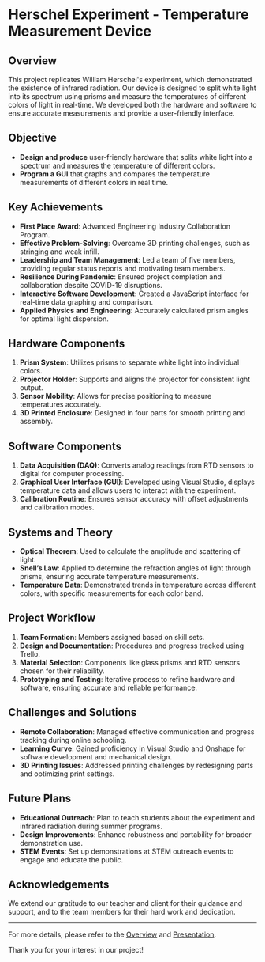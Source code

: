 # Herschel Experiment - Temperature Measurement Device

## Overview

This project replicates William Herschel's experiment, which demonstrated the existence of infrared radiation. Our device is designed to split white light into its spectrum using prisms and measure the temperatures of different colors of light in real-time. We developed both the hardware and software to ensure accurate measurements and provide a user-friendly interface.

## Objective

- **Design and produce** user-friendly hardware that splits white light into a spectrum and measures the temperature of different colors.
- **Program a GUI** that graphs and compares the temperature measurements of different colors in real time.

## Key Achievements

- **First Place Award**: Advanced Engineering Industry Collaboration Program.
- **Effective Problem-Solving**: Overcame 3D printing challenges, such as stringing and weak infill.
- **Leadership and Team Management**: Led a team of five members, providing regular status reports and motivating team members.
- **Resilience During Pandemic**: Ensured project completion and collaboration despite COVID-19 disruptions.
- **Interactive Software Development**: Created a JavaScript interface for real-time data graphing and comparison.
- **Applied Physics and Engineering**: Accurately calculated prism angles for optimal light dispersion.

## Hardware Components

1. **Prism System**: Utilizes prisms to separate white light into individual colors.
2. **Projector Holder**: Supports and aligns the projector for consistent light output.
3. **Sensor Mobility**: Allows for precise positioning to measure temperatures accurately.
4. **3D Printed Enclosure**: Designed in four parts for smooth printing and assembly.

## Software Components

1. **Data Acquisition (DAQ)**: Converts analog readings from RTD sensors to digital for computer processing.
2. **Graphical User Interface (GUI)**: Developed using Visual Studio, displays temperature data and allows users to interact with the experiment.
3. **Calibration Routine**: Ensures sensor accuracy with offset adjustments and calibration modes.

## Systems and Theory

- **Optical Theorem**: Used to calculate the amplitude and scattering of light.
- **Snell’s Law**: Applied to determine the refraction angles of light through prisms, ensuring accurate temperature measurements.
- **Temperature Data**: Demonstrated trends in temperature across different colors, with specific measurements for each color band.

## Project Workflow

1. **Team Formation**: Members assigned based on skill sets.
2. **Design and Documentation**: Procedures and progress tracked using Trello.
3. **Material Selection**: Components like glass prisms and RTD sensors chosen for their reliability.
4. **Prototyping and Testing**: Iterative process to refine hardware and software, ensuring accurate and reliable performance.

## Challenges and Solutions

- **Remote Collaboration**: Managed effective communication and progress tracking during online schooling.
- **Learning Curve**: Gained proficiency in Visual Studio and Onshape for software development and mechanical design.
- **3D Printing Issues**: Addressed printing challenges by redesigning parts and optimizing print settings.

## Future Plans

- **Educational Outreach**: Plan to teach students about the experiment and infrared radiation during summer programs.
- **Design Improvements**: Enhance robustness and portability for broader demonstration use.
- **STEM Events**: Set up demonstrations at STEM outreach events to engage and educate the public.

## Acknowledgements

We extend our gratitude to our teacher and client for their guidance and support, and to the team members for their hard work and dedication.

---

For more details, please refer to the [Overview](./mnt/data/Overview.pdf) and [Presentation](./mnt/data/Presentation.pdf).

Thank you for your interest in our project!
